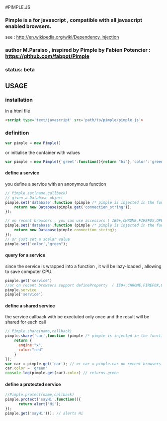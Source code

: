 #PIMPLE.JS

### Pimple is a  for javascript , compatible with all javascript enabled browsers.
see : http://en.wikipedia.org/wiki/Dependency_injection

### author M.Paraiso , inspired by Pimple by Fabien Potencier : https://github.com/fabpot/Pimple

### status: beta

## USAGE

### installation 

in a html file
```html
<script type='text/javascript' src='path/to/pimple/pimple.js'>
```

### definition

```javascript
var pimple = new Pimple()
```
or initialise the container with values

```javascript
var pimple = new Pimple({'greet':function(){return "hi"},'color':'green'})
```

#### define a service
you define a service with an anonymous function

```javascript
// Pimple.set(name,callback)
// given a Database object
pimple.set('database',function (pimple /* pimple is injected in the function */ ) {
    return new Database(pimple.get('connection_string'));
});

// on recent browsers , you can use accessors ( IE9+,CHROME,FIREFOX,OPERA,SAFARI )
pimple.set('database',function (pimple /* pimple is injected in the function */ ) {
    return new Database(pimple.connection_string);
});
// or just set a scalar value
pimple.set('color',"green");
```

#### query for a service

since the service is wrapped into a function , it will be lazy-loaded , allowing to save computer CPU.

```javascript
pimple.get('service')
//or on recent browsers support defineProperty  ( IE9+,CHROME,FIREFOX,OPERA,SAFARI )
pimple.service
pimple['service']
```

#### define a shared service 

the service callback with be exectuted only once and the result will be shared for each call
```javascript
// Pimple.share(name,callback)
pimple.share('car',function (pimple /* pimple is injected in the function */ ) {
    return {
      engine:"x",
      color:"red"
    }
});
var car = pimple.get('car'); // or car = pimple.car on recent browsers supporting accessors
car.color = 'green'
console.log(pimple.get(car).color) // returns green
```
#### define a protected service

```javascript
//Pimple.protect(name,callback)
pimple.protect('sayHi',function(){
      return alert('Hi');
});
pimple.get('sayHi')(); // alerts Hi
```